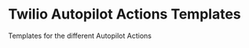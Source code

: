 Twilio Autopilot Actions Templates
===========================
Templates for the different Autopilot Actions